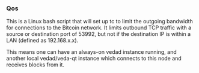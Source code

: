 ### Qos ###

This is a Linux bash script that will set up tc to limit the outgoing bandwidth for connections to the Bitcoin network. It limits outbound TCP traffic with a source or destination port of 53992, but not if the destination IP is within a LAN (defined as 192.168.x.x).

This means one can have an always-on vedad instance running, and another local vedad/veda-qt instance which connects to this node and receives blocks from it.
